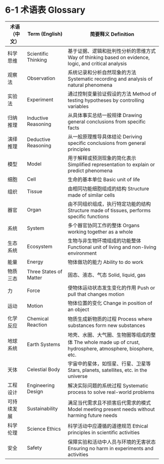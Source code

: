 # 6-1 术语表 Glossary

| 术语（中文） | Term (English) | 简要释义 Definition |
|--------------|---------------|---------------------|
| 科学思维 | Scientific Thinking | 基于证据、逻辑和批判性分析的思维方式 Way of thinking based on evidence, logic, and critical analysis |
| 观察法 | Observation | 系统记录和分析自然现象的方法 Systematic recording and analysis of natural phenomena |
| 实验法 | Experiment | 通过控制变量验证假设的方法 Method of testing hypotheses by controlling variables |
| 归纳推理 | Inductive Reasoning | 从具体事实总结一般规律 Drawing general conclusions from specific facts |
| 演绎推理 | Deductive Reasoning | 从一般原理推导具体结论 Deriving specific conclusions from general principles |
| 模型 | Model | 用于解释或预测现象的简化表示 Simplified representation to explain or predict phenomena |
| 细胞 | Cell | 生命的基本单位 Basic unit of life |
| 组织 | Tissue | 由相同功能细胞组成的结构 Structure made of similar cells |
| 器官 | Organ | 由不同组织组成，执行特定功能的结构 Structure made of tissues, performs specific functions |
| 系统 | System | 多个器官协同工作的整体 Organs working together as a whole |
| 生态系统 | Ecosystem | 生物与非生物环境组成的功能整体 Functional unit of living and non-living environment |
| 能量 | Energy | 物体做功的能力 Ability to do work |
| 物质三态 | Three States of Matter | 固态、液态、气态 Solid, liquid, gas |
| 力 | Force | 使物体运动状态发生变化的作用 Push or pull that changes motion |
| 运动 | Motion | 物体位置的变化 Change in position of an object |
| 化学反应 | Chemical Reaction | 物质生成新物质的过程 Process where substances form new substances |
| 地球系统 | Earth Systems | 地壳、水圈、大气圈、生物圈等组成的整体 The whole made up of crust, hydrosphere, atmosphere, biosphere, etc. |
| 天体 | Celestial Body | 宇宙中的星体，如恒星、行星、卫星等 Stars, planets, satellites, etc. in the universe |
| 工程设计 | Engineering Design | 解决实际问题的系统过程 Systematic process to solve real-world problems |
| 可持续发展 | Sustainability | 满足当代需求且不损害后代需求的模式 Model meeting present needs without harming future needs |
| 科学伦理 | Science Ethics | 科学活动中应遵循的道德规范 Ethical principles in scientific activities |
| 安全 | Safety | 保障实验和活动中人员与环境的无害状态 Ensuring no harm in experiments and activities |
